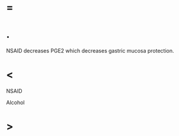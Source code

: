# =

# .

NSAID decreases PGE2 which decreases gastric mucosa protection.

# <

NSAID

Alcohol

# >
